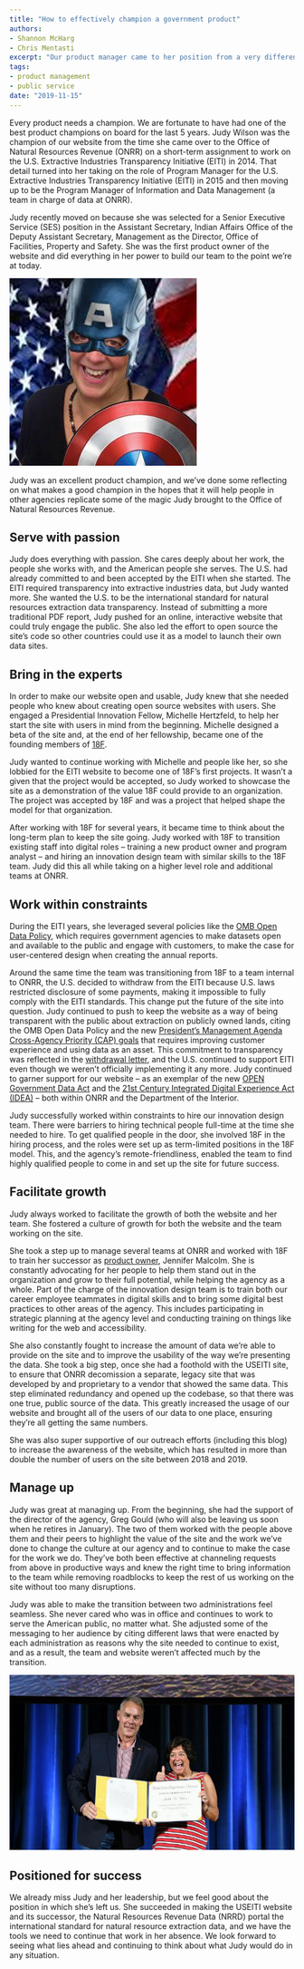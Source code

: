 ```yaml
---
title: "How to effectively champion a government product"
authors:
- Shannon McHarg
- Chris Mentasti
excerpt: "Our product manager came to her position from a very different career path. In this post, she discusses how she came to this role, what she has learned, and how she applies what she's learned to her responsibility as a public servant."
tags:
- product management
- public service
date: "2019-11-15"
---
```


Every product needs a champion. We are fortunate to have had one of the best product champions on board for the last 5 years. Judy Wilson was the champion of our website from the time she came over to the Office of Natural Resources Revenue (ONRR) on a short-term assignment to work on the U.S. Extractive Industries Transparency Initiative (EITI) in 2014. That detail turned into her taking on the role of Program Manager for the U.S. Extractive Industries Transparency Initiative (EITI) in 2015 and then moving up to be the Program Manager of Information and Data Management (a team in charge of data at ONRR).

Judy recently moved on because she was selected for a Senior Executive Service (SES) position in the Assistant Secretary, Indian Affairs Office of the Deputy Assistant Secretary, Management as the Director, Office of Facilities, Property and Safety. She was the first product owner of the website and did everything in her power to build our team to the point we’re at today.

[![Photo of Judy Wilson dressed as a super hero](./SuperJudy.jpg)](./SuperJudy.jpg)

Judy was an excellent product champion, and we’ve done some reflecting on what makes a good champion in the hopes that it will help people in other agencies replicate some of the magic Judy brought to the Office of Natural Resources Revenue.

## Serve with passion

Judy does everything with passion. She cares deeply about her work, the people she works with, and the American people she serves. The U.S. had already committed to and been accepted by the EITI when she started. The EITI required transparency into extractive industries data, but Judy wanted more. She wanted the U.S. to be the international standard for natural resources extraction data transparency. Instead of submitting a more traditional PDF report, Judy pushed for an online, interactive website that could truly engage the public. She also led the effort to open source the site’s code so other countries could use it as a model to launch their own data sites.

## Bring in the experts

In order to make our website open and usable, Judy knew that she needed people who knew about creating open source websites with users. She engaged a Presidential Innovation Fellow, Michelle Hertzfeld, to help her start the site with users in mind from the beginning. Michelle designed a beta of the site and, at the end of her fellowship, became one of the founding members of [18F](https://18f.gsa.gov/).

Judy wanted to continue working with Michelle and people like her, so she lobbied for the EITI website to become one of 18F’s first projects. It wasn’t a given that the project would be accepted, so Judy worked to showcase the site as a demonstration of the value 18F could provide to an organization. The project was accepted by 18F and was a project that helped shape the model for that organization.

After working with 18F for several years, it became time to think about the long-term plan to keep the site going. Judy worked with 18F to transition existing staff into digital roles – training a new product owner and program analyst – and hiring an innovation design team with similar skills to the 18F team. Judy did this all while taking on a higher level role and additional teams at ONRR.

## Work within constraints

During the EITI years, she leveraged several policies like the [OMB Open Data Policy](https://digital.gov/open-data-policy-m-13-13/), which requires government agencies to make datasets open and available to the public and engage with customers, to make the case for user-centered design when creating the annual reports.

Around the same time the team was transitioning from 18F to a team internal to ONRR, the U.S. decided to withdraw from the EITI because U.S. laws restricted disclosure of some payments, making it impossible to fully comply with the EITI standards. This change put the future of the site into question. Judy continued to push to keep the website as a way of being transparent with the public about extraction on publicly owned lands, citing the OMB Open Data Policy and the new [President’s Management Agenda Cross-Agency Priority (CAP) goals](https://www.performance.gov/CAP/overview/) that requires improving customer experience and using data as an asset. This commitment to transparency was reflected in the [withdrawal letter](https://eiti.org/sites/default/files/documents/signed_eiti_withdraw_11-17.pdf), and the U.S. continued to support EITI even though we weren’t officially implementing it any more. Judy continued to garner support for our website – as an exemplar of the new [OPEN Government Data Act](https://www.congress.gov/bill/115th-congress/house-bill/4174/text) and the [21st Century Integrated Digital Experience Act (IDEA)](https://www.congress.gov/bill/115th-congress/house-bill/5759/text) – both within ONRR and the Department of the Interior.

Judy successfully worked within constraints to hire our innovation design team. There were barriers to hiring technical people full-time at the time she needed to hire. To get qualified people in the door, she involved 18F in the hiring process, and the roles were set up as term-limited positions in the 18F model. This, and the agency’s remote-friendliness, enabled the team to find highly qualified people to come in and set up the site for future success.

## Facilitate growth

Judy always worked to facilitate the growth of both the website and her team. She fostered a culture of growth for both the website and the team working on the site.

She took a step up to manage several teams at ONRR and worked with 18F to train her successor as [product owner](https://revenuedata.doi.gov/blog/becoming-a-product-manager/), Jennifer Malcolm. She is constantly advocating for her people to help them stand out in the organization and grow to their full potential, while helping the agency as a whole. Part of the charge of the innovation design team is to train both our career employee teammates in digital skills and to bring some digital best practices to other areas of the agency. This includes participating in strategic planning at the agency level and conducting training on things like writing for the web and accessibility.

She also constantly fought to increase the amount of data we’re able to provide on the site and to improve the usability of the way we’re presenting the data. She took a big step, once she had a foothold with the USEITI site, to ensure that ONRR decomission a separate, legacy site that was developed by and proprietary to a vendor that showed the same data.  This step eliminated redundancy and opened up the codebase, so that there was one true, public source of the data. This greatly increased the usage of our website and brought all of the users of our data to one place, ensuring they’re all getting the same numbers.

She was also super supportive of our outreach efforts (including this blog) to increase the awareness of the website, which has resulted in more than double the number of users on the site between 2018 and 2019.  

## Manage up

Judy was great at managing up. From the beginning, she had the support of the director of the agency, Greg Gould (who will also be leaving us soon when he retires in January). The two of them worked with the people above them and their peers to highlight the value of the site and the work we’ve done to change the culture at our agency and to continue to make the case for the work we do. They’ve both been effective at channeling requests from above in productive ways and knew the right time to bring information to the team while removing roadblocks to keep the rest of us working on the site without too many disruptions.

Judy was able to make the transition between two administrations feel seamless. She never cared who was in office and continues to work to serve the American public, no matter what. She adjusted some of the messaging to her audience by citing different laws that were enacted by each administration as reasons why the site needed to continue to exist, and as a result, the team and website weren’t affected much by the transition.

[![Photo of Judy Wilson accepting an award from Department Secretary Ryan Zinke](./JudyZinke.png)](./JudyZinke.png)

## Positioned for success

We already miss Judy and her leadership, but we feel good about the position in which she’s left us. She succeeded in making the USEITI website and its successor, the Natural Resources Revenue Data (NRRD) portal the international standard for natural resource extraction data, and we have the tools we need to continue that work in her absence. We look forward to seeing what lies ahead and continuing to think about what Judy would do in any situation.
